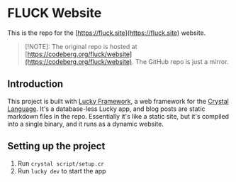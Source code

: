 # FLUCK Website

This is the repo for the [https://fluck.site](https://fluck.site) website.

> [!NOTE]: The original repo is hosted at
> [https://codeberg.org/fluck/website](https://codeberg.org/fluck/website). The
> GitHub repo is just a mirror.

## Introduction

This project is built with [Lucky Framework](https://luckyframework.org/), a
web framework for the [Crystal Language](https://crystal-lang.org/). It's a
database-less Lucky app, and blog posts are static markdown files in the repo.
Essentially it's like a static site, but it's compiled into a single binary,
and it runs as a dynamic website.

## Setting up the project

1. Run `crystal script/setup.cr`
1. Run `lucky dev` to start the app
